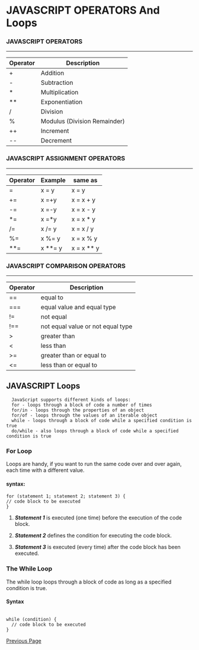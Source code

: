 # JAVASCRIPT OPERATORS And Loops


###  JAVASCRIPT OPERATORS
--------------


|    Operator    |  Description                            |
|----------------|-----------------------------------------|
|       +        |     Addition                            |
|       -        |     Subtraction                         |
|       *        |     Multiplication                      |
|       **       |     Exponentiation                      |
|       /        |     Division                            |
|       %        |     Modulus (Division Remainder)        |
|       ++       |     Increment                           |
|       --       |     Decrement                           |

 
### JAVASCRIPT ASSIGNMENT OPERATORS 
----------------


|    Operator     |  Example       |    same as    |
|-----------------|----------------|---------------|
|       =         |     x = y      |     x = y     |
|       +=        |     x =+y      |    x = x + y  |
|       -=        |     x =-y      |    x = x - y  |
|       *=        |     x =*y      |    x = x * y  |
|       /=        |     x /= y     |    x = x / y  |
|       %=        |     x %= y     |    x = x % y  |
|       **=       |     x **= y    |    x = x ** y |


### JAVASCRIPT COMPARISON OPERATORS
---------------------------------


|    Operator    |  Description                             |
|----------------|------------------------------------------|
|       ==       |          equal to                        |
|       ===      |    equal value and equal type            |
|       !=       |            not equal                     |
|       !==      |     not equal value or not equal type    |
|       >        |          greater than                    |
|       <        |             less than                    |
|       >=       |        greater than or equal to          |
|       <=       |       less than or equal to              |


## JAVASCRIPT Loops

      JavaScript supports different kinds of loops:
      for - loops through a block of code a number of times
      for/in - loops through the properties of an object
      for/of - loops through the values of an iterable object
      while - loops through a block of code while a specified condition is true
      do/while - also loops through a block of code while a specified condition is true



### For Loop
 
Loops are handy, if you want to run the same code over and over again, each time with a different value.

#### syntax:
 
```
for (statement 1; statement 2; statement 3) {
// code block to be executed
}
```

1. _**Statement 1**_ is executed (one time) before the execution of the code block.

2. _**Statement 2**_ defines the condition for executing the code block.

3. _**Statement 3**_ is executed (every time) after the code block has been executed.



### The While Loop
The while loop loops through a block of code as long as a specified condition is true.

#### Syntax

```

while (condition) {
  // code block to be executed
}

```


[Previous Page]([Read04](https://saja123321.github.io/reading-notes/read04) )